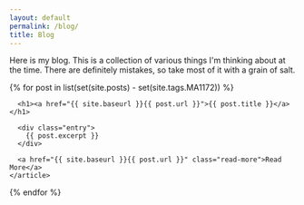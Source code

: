 ```yaml
---
layout: default
permalink: /blog/
title: Blog
---
```


<p>Here is my blog. This is a collection of various things I'm thinking about at the time. There are definitely mistakes, so take most of it with a grain of salt. </p>

<div class="posts">
  {% for post in list(set(site.posts) - set(site.tags.MA1172)) %}
    <article class="post">

      <h1><a href="{{ site.baseurl }}{{ post.url }}">{{ post.title }}</a></h1>

      <div class="entry">
        {{ post.excerpt }}
      </div>

      <a href="{{ site.baseurl }}{{ post.url }}" class="read-more">Read More</a>
    </article>
  {% endfor %}
</div>
